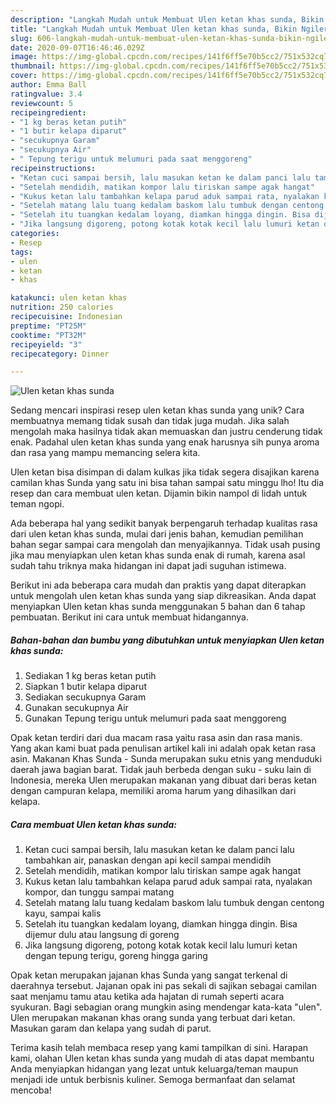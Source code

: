 ```yaml
---
description: "Langkah Mudah untuk Membuat Ulen ketan khas sunda, Bikin Ngiler"
title: "Langkah Mudah untuk Membuat Ulen ketan khas sunda, Bikin Ngiler"
slug: 606-langkah-mudah-untuk-membuat-ulen-ketan-khas-sunda-bikin-ngiler
date: 2020-09-07T16:46:46.029Z
image: https://img-global.cpcdn.com/recipes/141f6ff5e70b5cc2/751x532cq70/ulen-ketan-khas-sunda-foto-resep-utama.jpg
thumbnail: https://img-global.cpcdn.com/recipes/141f6ff5e70b5cc2/751x532cq70/ulen-ketan-khas-sunda-foto-resep-utama.jpg
cover: https://img-global.cpcdn.com/recipes/141f6ff5e70b5cc2/751x532cq70/ulen-ketan-khas-sunda-foto-resep-utama.jpg
author: Emma Ball
ratingvalue: 3.4
reviewcount: 5
recipeingredient:
- "1 kg beras ketan putih"
- "1 butir kelapa diparut"
- "secukupnya Garam"
- "secukupnya Air"
- " Tepung terigu untuk melumuri pada saat menggoreng"
recipeinstructions:
- "Ketan cuci sampai bersih, lalu masukan ketan ke dalam panci lalu tambahkan air, panaskan dengan api kecil sampai mendidih"
- "Setelah mendidih, matikan kompor lalu tiriskan sampe agak hangat"
- "Kukus ketan lalu tambahkan kelapa parud aduk sampai rata, nyalakan kompor, dan tunggu sampai matang"
- "Setelah matang lalu tuang kedalam baskom lalu tumbuk dengan centong kayu, sampai kalis"
- "Setelah itu tuangkan kedalam loyang, diamkan hingga dingin. Bisa dijemur dulu atau langsung di goreng"
- "Jika langsung digoreng, potong kotak kotak kecil lalu lumuri ketan dengan tepung terigu, goreng hingga garing"
categories:
- Resep
tags:
- ulen
- ketan
- khas

katakunci: ulen ketan khas 
nutrition: 250 calories
recipecuisine: Indonesian
preptime: "PT25M"
cooktime: "PT32M"
recipeyield: "3"
recipecategory: Dinner

---
```



![Ulen ketan khas sunda](https://img-global.cpcdn.com/recipes/141f6ff5e70b5cc2/751x532cq70/ulen-ketan-khas-sunda-foto-resep-utama.jpg)

Sedang mencari inspirasi resep ulen ketan khas sunda yang unik? Cara membuatnya memang tidak susah dan tidak juga mudah. Jika salah mengolah maka hasilnya tidak akan memuaskan dan justru cenderung tidak enak. Padahal ulen ketan khas sunda yang enak harusnya sih punya aroma dan rasa yang mampu memancing selera kita.

Ulen ketan bisa disimpan di dalam kulkas jika tidak segera disajikan karena camilan khas Sunda yang satu ini bisa tahan sampai satu minggu lho! Itu dia resep dan cara membuat ulen ketan. Dijamin bikin nampol di lidah untuk teman ngopi.

Ada beberapa hal yang sedikit banyak berpengaruh terhadap kualitas rasa dari ulen ketan khas sunda, mulai dari jenis bahan, kemudian pemilihan bahan segar sampai cara mengolah dan menyajikannya. Tidak usah pusing jika mau menyiapkan ulen ketan khas sunda enak di rumah, karena asal sudah tahu triknya maka hidangan ini dapat jadi suguhan istimewa.


Berikut ini ada beberapa cara mudah dan praktis yang dapat diterapkan untuk mengolah ulen ketan khas sunda yang siap dikreasikan. Anda dapat menyiapkan Ulen ketan khas sunda menggunakan 5 bahan dan 6 tahap pembuatan. Berikut ini cara untuk membuat hidangannya.

<!--inarticleads1-->

##### Bahan-bahan dan bumbu yang dibutuhkan untuk menyiapkan Ulen ketan khas sunda:

1. Sediakan 1 kg beras ketan putih
1. Siapkan 1 butir kelapa diparut
1. Sediakan secukupnya Garam
1. Gunakan secukupnya Air
1. Gunakan  Tepung terigu untuk melumuri pada saat menggoreng


Opak ketan terdiri dari dua macam rasa yaitu rasa asin dan rasa manis. Yang akan kami buat pada penulisan artikel kali ini adalah opak ketan rasa asin. Makanan Khas Sunda - Sunda merupakan suku etnis yang menduduki daerah jawa bagian barat. Tidak jauh berbeda dengan suku - suku lain di Indonesia, mereka Ulen merupakan makanan yang dibuat dari beras ketan dengan campuran kelapa, memiliki aroma harum yang dihasilkan dari kelapa. 

<!--inarticleads2-->

##### Cara membuat Ulen ketan khas sunda:

1. Ketan cuci sampai bersih, lalu masukan ketan ke dalam panci lalu tambahkan air, panaskan dengan api kecil sampai mendidih
1. Setelah mendidih, matikan kompor lalu tiriskan sampe agak hangat
1. Kukus ketan lalu tambahkan kelapa parud aduk sampai rata, nyalakan kompor, dan tunggu sampai matang
1. Setelah matang lalu tuang kedalam baskom lalu tumbuk dengan centong kayu, sampai kalis
1. Setelah itu tuangkan kedalam loyang, diamkan hingga dingin. Bisa dijemur dulu atau langsung di goreng
1. Jika langsung digoreng, potong kotak kotak kecil lalu lumuri ketan dengan tepung terigu, goreng hingga garing


Opak ketan merupakan jajanan khas Sunda yang sangat terkenal di daerahnya tersebut. Jajanan opak ini pas sekali di sajikan sebagai camilan saat menjamu tamu atau ketika ada hajatan di rumah seperti acara syukuran. Bagi sebagian orang mungkin asing mendengar kata-kata &#34;ulen&#34;. Ulen merupakan makanan khas orang sunda yang terbuat dari ketan. Masukan garam dan kelapa yang sudah di parut. 

Terima kasih telah membaca resep yang kami tampilkan di sini. Harapan kami, olahan Ulen ketan khas sunda yang mudah di atas dapat membantu Anda menyiapkan hidangan yang lezat untuk keluarga/teman maupun menjadi ide untuk berbisnis kuliner. Semoga bermanfaat dan selamat mencoba!
